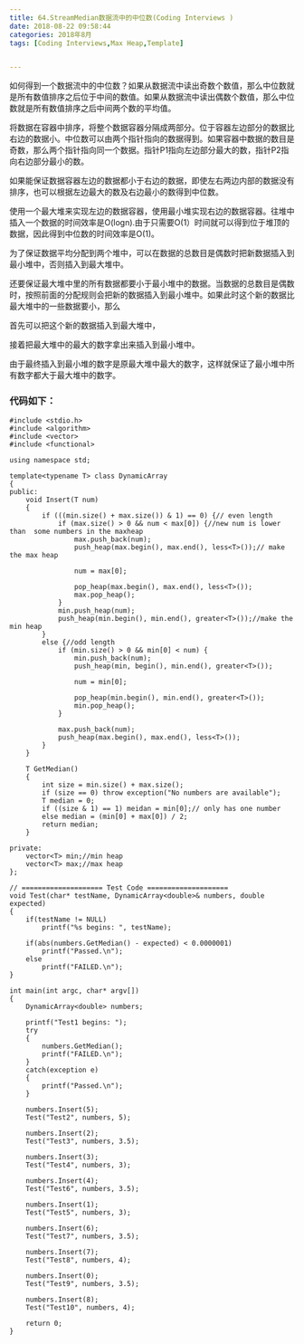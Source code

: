 ```yaml
---
title: 64.StreamMedian数据流中的中位数(Coding Interviews )
date: 2018-08-22 09:58:44
categories: 2018年8月
tags: [Coding Interviews,Max Heap,Template]


---
```

 
如何得到一个数据流中的中位数？如果从数据流中读出奇数个数值，那么中位数就是所有数值排序之后位于中间的数值。如果从数据流中读出偶数个数值，那么中位数就是所有数值排序之后中间两个数的平均值。


<!-- more -->

将数据在容器中排序，将整个数据容器分隔成两部分。位于容器左边部分的数据比右边的数据小。中位数可以由两个指针指向的数据得到。如果容器中数据的数目是奇数，那么两个指针指向同一个数据。指针P1指向左边部分最大的数，指针P2指向右边部分最小的数。

如果能保证数据容器左边的数据都小于右边的数据，即使左右两边内部的数据没有排序，也可以根据左边最大的数及右边最小的数得到中位数。

使用一个最大堆来实现左边的数据容器，使用最小堆实现右边的数据容器。往堆中插入一个数据的时间效率是O(logn).由于只需要O(1）时间就可以得到位于堆顶的数据，因此得到中位数的时间效率是O(1)。

为了保证数据平均分配到两个堆中，可以在数据的总数目是偶数时把新数据插入到最小堆中，否则插入到最大堆中。

还要保证最大堆中里的所有数据都要小于最小堆中的数据。当数据的总数目是偶数时，按照前面的分配规则会把新的数据插入到最小堆中。如果此时这个新的数据比最大堆中的一些数据要小，那么

首先可以把这个新的数据插入到最大堆中，

接着把最大堆中的最大的数字拿出来插入到最小堆中。

由于最终插入到最小堆的数字是原最大堆中最大的数字，这样就保证了最小堆中所有数字都大于最大堆中的数字。

### 代码如下：


	#include <stdio.h>
	#include <algorithm>
	#include <vector>
	#include <functional>

	using namespace std;

	template<typename T> class DynamicArray
	{
	public:
	    void Insert(T num)
	    {
	        if (((min.size() + max.size()) & 1) == 0) {// even length
	            if (max.size() > 0 && num < max[0]) {//new num is lower than  some numbers in the maxheap
	                max.push_back(num);
	                push_heap(max.begin(), max.end(), less<T>());// make the max heap

	                num = max[0];

	                pop_heap(max.begin(), max.end(), less<T>());
	                max.pop_heap();
	            }
	            min.push_heap(num);
	            push_heap(min.begin(), min.end(), greater<T>());//make the min heap
	        }
	        else {//odd length
	            if (min.size() > 0 && min[0] < num) {
	                min.push_back(num);
	                push_heap(min, begin(), min.end(), greater<T>());

	                num = min[0];

	                pop_heap(min.begin(), min.end(), greater<T>());
	                min.pop_heap();
	            }

	            max.push_back(num);
	            push_heap(max.begin(), max.end(), less<T>());
	        }
	    }

	    T GetMedian()
	    {
	        int size = min.size() + max.size();
	        if (size == 0) throw exception("No numbers are available");
	        T median = 0;
	        if ((size & 1) == 1) meidan = min[0];// only has one number
	        else median = (min[0] + max[0]) / 2;
	        return median;
	    }

	private:
	    vector<T> min;//min heap
	    vector<T> max;//max heap
	};

	// ==================== Test Code ====================
	void Test(char* testName, DynamicArray<double>& numbers, double expected)
	{
	    if(testName != NULL)
	        printf("%s begins: ", testName);

	    if(abs(numbers.GetMedian() - expected) < 0.0000001)
	        printf("Passed.\n");
	    else
	        printf("FAILED.\n");
	}

	int main(int argc, char* argv[])
	{
	    DynamicArray<double> numbers;

	    printf("Test1 begins: ");
	    try
	    {
	        numbers.GetMedian();
	        printf("FAILED.\n");
	    }
	    catch(exception e)
	    {
	        printf("Passed.\n");
	    }

	    numbers.Insert(5);
	    Test("Test2", numbers, 5);

	    numbers.Insert(2);
	    Test("Test3", numbers, 3.5);

	    numbers.Insert(3);
	    Test("Test4", numbers, 3);

	    numbers.Insert(4);
	    Test("Test6", numbers, 3.5);

	    numbers.Insert(1);
	    Test("Test5", numbers, 3);

	    numbers.Insert(6);
	    Test("Test7", numbers, 3.5);

	    numbers.Insert(7);
	    Test("Test8", numbers, 4);

	    numbers.Insert(0);
	    Test("Test9", numbers, 3.5);

	    numbers.Insert(8);
	    Test("Test10", numbers, 4);

		return 0;
	}
